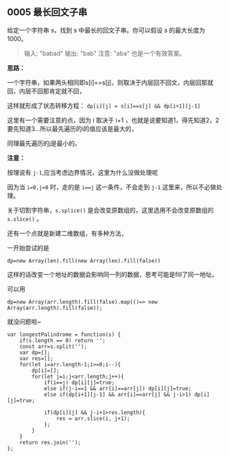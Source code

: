 ## 0005 最长回文子串
给定一个字符串 s，找到 s 中最长的回文子串。你可以假设 s 的最大长度为 1000。

>输入: "babad"
输出: "bab"
注意: "aba" 也是一个有效答案。

**思路：**

一个字符串，如果两头相同即s[i]==s[j]，则取决于内层回不回文，内层回那就回，内层不回那肯定就不回，

这样就形成了状态转移方程： `dp[i][j] = s[i]==s[j] && dp[i+1][j-1]`

这里有一个需要注意的点，因为 i 取决于 i+1 ，也就是说要知道1，得先知道2，2要先知道3...所以最先遍历的i的值应该是最大的，

同理最先遍历的j是最小的。

**注意：**

按理说有 `j-1`,应当考虑边界情况，这里为什么没做处理呢

因为当 `i=0,j=0` 时，走的是 `i==j` 这一条件，不会走到 `j-1` 这里来，所以不必做处理。

关于切割字符串，`s.splice()` 是会改变原数组的，这里选用不会改变原数组的 `s.slice()` 。

还有一个点就是新建二维数组，有多种方法，

一开始尝试的是 

`dp=new Array(len).fill(new Array(len).fill(false))`

这样的话改变一个地址的数据会影响同一列的数据，思考可能是fill了同一地址。

可以用

`dp=new Array(arr.length).fill(false).map(()=> new Array(arr.length).fill(false));`

就没问题啦~


```
var longestPalindrome = function(s) {
    if(s.length == 0) return '';
    const arr=s.split('');
    var dp=[];
    var res=[];
    for(let i=arr.length-1;i>=0;i--){
        dp[i]=[];
        for(let j=i;j<arr.length;j++){
            if(i==j) dp[i][j]=true;
            else if(j-i==1 && arr[i]==arr[j]) dp[i][j]=true;
            else if(dp[i+1][j-1] && arr[i]==arr[j] && j-i>1) dp[i][j]=true;

            if(dp[i][j] && j-i+1>res.length){
                res = arr.slice(i, j+1);
            };
        }
    }
    return res.join('');
};
```
